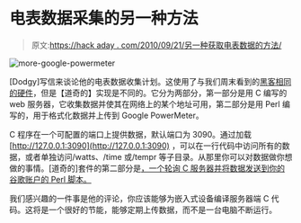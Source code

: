 # 电表数据采集的另一种方法

> 原文:[https://hack aday . com/2010/09/21/另一种获取电表数据的方法/](https://hackaday.com/2010/09/21/another-approach-to-power-meter-data-harvesting/)

![](../Images/058542d0f372d5959d28f5eb87d58bd1.png "more-google-powermeter")

[Dodgy]写信来谈论他的电表数据收集计划。这使用了与我们周末看到的[黑客相同的硬件](http://hackaday.com/2010/09/18/smart-power-meter-interface-for-the-linux-crowd/)，但是【道奇的】实现是不同的。它分为两部分，第一部分是用 C 编写的 web 服务器，它收集数据并使其在网络上的某个地址可用，第二部分是用 Perl 编写的，用于格式化数据并上传到 Google PowerMeter。

C 程序在一个可配置的端口上提供数据，默认端口为 3090。通过加载 [http://127.0.0.1:3090](http://127.0.0.1:3090) ，可以在一行代码中访问所有的数据，或者单独访问/watts、/time 或/tempr 等子目录。从那里你可以对数据做你想做的事情。[道奇的]套件的第二部分是[，一个轮询 C 服务器并将数据发送到你的谷歌账户的 Perl 脚本。](http://www.linux-depot.com/?p=projects&s=googlepower)

我们感兴趣的一件事是他的评论，你应该能够为嵌入式设备编译服务器端 C 代码。这将是一个很好的节能，能够定期上传数据，而不是一台电脑不断运行。